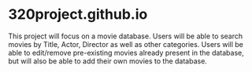 # 320project.github.io

This project will focus on a movie database. Users will be able to search movies by Title, Actor, Director as well as other categories.
Users will be able to edit/remove pre-existing movies already present in the database, but will also be able to add their own movies to
the database.

